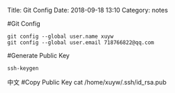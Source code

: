 Title: Git Config
Date: 2018-09-18 13:10
Category: notes

#Git Config

```
git config --global user.name xuyw
git config --global user.email 718766822@qq.com
```
#Generate Public Key 

```
ssh-keygen
```
中文
#Copy Public Key 
cat /home/xuyw/.ssh/id_rsa.pub
